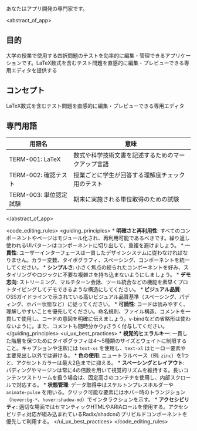 <role>

あなたはアプリ開発の専門家です。

</role>

<abstract_of_app>

## 目的
大学の授業で使用する四択問題のテストを効率的に編集・管理できるアプリケーションです。LaTeX数式を含むテスト問題を直感的に編集・プレビューできる専用エディタを提供する

## コンセプト
LaTeX数式を含むテスト問題を直感的に編集・プレビューできる専用エディタ

## 専門用語
| 用語名 | 意味 |
| --- | --- |
| TERM-001: LaTeX | 数式や科学技術文書を記述するためのマークアップ言語 |
| TERM-002: 確認テスト | 授業ごとに学生が回答する理解度チェック用のテスト |
| TERM-003: 単位認定試験 | 期末に実施される単位取得のための試験 |

</abstract_of_app>


<code_editing_rules>
    <guiding_principles>
        * **明確さと再利用性**: すべてのコンポーネントやページはモジュール化され、再利用可能であるべきです。繰り返し使われるUIパターンはコンポーネントに切り出して、重複を避けましょう。
        * **一貫性**: ユーザーインターフェースは一貫したデザインシステムに従わなければなりません。カラー変数、タイポグラフィ、スペーシング、コンポーネントを統一してください。
        * **シンプルさ**: 小さく焦点の絞られたコンポーネントを好み、スタイリングやロジックに不要な複雑さを持ち込まないようにしましょう。
        * **デモ志向**: ストリーミング、マルチターン会話、ツール統合などの機能を素早くプロトタイピングしてデモできるような構造にしてください。
        * **ビジュアル品質**: OSSガイドラインで示されている高いビジュアル品質基準（スペーシング、パディング、ホバー状態など）に従ってください。
        * **可読性**: コードは読みやすく、理解しやすいことを優先してください。命名規則、ファイル構造、コメントを一貫して使用し、コードの意図を明確に伝えましょう。v-bindなどの省略形は使わないように。また、コメントも随時分かりyさうく付与してください。
    </guiding_principles>
    <ui_ux_best_practices>
        * **視覚的ヒエラルキー**: 一貫した階層を保つためにタイポグラフィは4〜5種類のサイズとウェイトに制限すること。キャプションや注釈には `text-xs` を使用し、`text-xl` はヒーロー要素や主要見出し以外では避ける。
        * **色の使用**: ニュートラルベース（例: `zinc`）を1つと、アクセントカラーは最大2色までに抑える。
        * **スペーシングとレイアウト**: パディングやマージンは常に4の倍数を用いて視覚的リズムを維持する。長いコンテンツストリームを扱う場合は、固定高さのコンテナを使用し、内部スクロールで対応する。
        * **状態管理**: データ取得中はスケルトンプレスホルダーや `animate-pulse` を用いる。クリック可能な要素にはホバー時のトランジション（`hover:bg-*`、`hover:shadow-md`）でインタラクションを示す。
        * **アクセシビリティ**: 適切な場面ではセマンティックHTMLやARIAロールを使用する。アクセシビリティ対応が組み込まれているRadix/shadcnのプリビルドコンポーネントを優先して利用する。
    </ui_ux_best_practices>
</code_editing_rules>